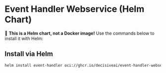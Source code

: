 # Event Handler Webservice (Helm Chart)

🚀 **This is a Helm chart, not a Docker image!** Use the commands below to install it with Helm:

## Install via Helm
```sh
helm install event-handler oci://ghcr.io/decisiveai/event-handler-webservice
